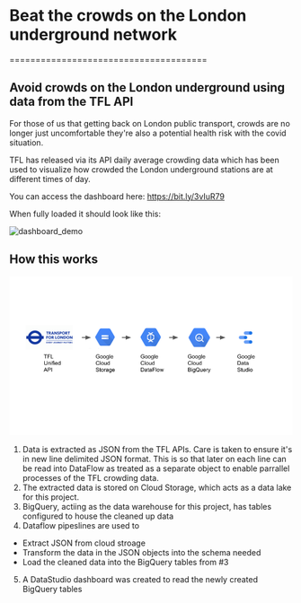 # Beat the crowds on the London underground network
======================================

## Avoid crowds on the London underground using data from the TFL API

For those of us that getting back on London public transport, crowds are no longer just uncomfortable they're also a potential health risk with the covid situation. 

TFL has released via its API daily average crowding data which has been used to visualize how crowded the London underground stations are at different times of day. 

You can access the dashboard here: https://bit.ly/3vIuR79

When fully loaded it should look like this: 

![dashboard_demo](iamges/dashboard_screenshot.png)

## How this works

![data_pipeline](images/pipeline_overview.png)

1. Data is extracted as JSON from the TFL APIs. Care is taken to ensure it's in new line delimited JSON format. This is so that later on each line can be read into DataFlow as treated as a separate object to enable parrallel processes of the TFL crowding data.
2. The extracted data is stored on Cloud Storage, which acts as a data lake for this project.
3. BigQuery, actiing as the data warehouse for this project, has tables configured to house the cleaned up data
4. Dataflow pipeslines are used to
  *  Extract JSON from cloud stroage
  *  Transform the data in the JSON objects into the schema needed
  *  Load the cleaned data into the BigQuery tables from #3 
5. A DataStudio dashboard was created to read the newly created BigQuery tables